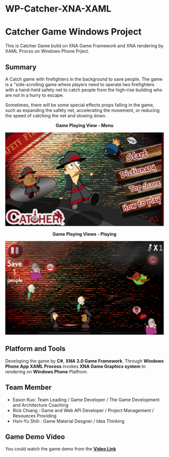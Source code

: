 WP-Catcher-XNA-XAML
===================

# Catcher Game Windows Project 
This is Catcher Game build on XNA Game Framework and XNA rendering by XAML Procss on Windows Phone Prject.

## Summary
A Catch game with firefighters in the background to save people. The game is a "side-scrolling game where players need to operate two firefighters with a hand-held safety net to catch people from the high-rise building who are not in a hurry to escape.

Sometimes, there will be some special effects props falling in the game, such as expanding the safety net, accelerating the movement, or reducing the speed of catching the net and slowing down.

**<p align="center">Game Playing View - Menu</p>**
<p align="center">
  <img src="https://raw.githubusercontent.com/kokokuo/WP-Catcher-XNA-XAML/master/CatherGame%20-%20Sample%201.png">
</p>
 
**<p align="center">Game Playing Views - Playing</p>**
<p align="center">
  <img src="https://raw.githubusercontent.com/kokokuo/WP-Catcher-XNA-XAML/master/CatherGame%20-%20Sample%203.png">
</p>

## Platform and Tools
Developing the game by **C#**, **XNA 3.0 Game Framework**. Through **Windows Phone App XAML Process** invokes **XNA Game Graphics system** to rendering on **Windows Phone** Platfrom.

## Team Member 
* Eason Kuo: Team Leading / Game Developer / The Game Development and Architecture Coaching 
* Rick Chiang : Game and Web API Developer / Project Management / Resoueces Providing
* Hsin-Yu Shih : Game Material Desgner / Idea Thinking


## Game Demo Video
You could watch the game demo from the **[Video Link](https://www.youtube.com/watch?v=ouuagv4ibdc)**
